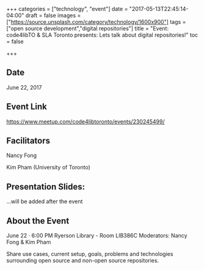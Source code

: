 +++
categories = ["technology", "event"]
date = "2017-05-13T22:45:14-04:00"
draft = false
images = ["https://source.unsplash.com/category/technology/1600x900"]
tags = ["open source development","digital repositories"]
title = "Event: code4libTO & SLA Toronto presents: Lets talk about digital repositories!"
toc = false

+++

## Date

June 22, 2017

## Event Link

https://www.meetup.com/code4libtoronto/events/230245499/

## Facilitators

Nancy Fong

Kim Pham (University of Toronto)

## Presentation Slides:

...will be added after the event

## About the Event

June 22 · 6:00 PM
Ryerson Library - Room LIB386C
Moderators: Nancy Fong & Kim Pham

Share use cases, current setup, goals, problems and technologies surrounding open source and non-open source repositories.
